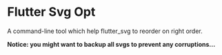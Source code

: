 # Flutter Svg Opt

A command-line tool which help flutter_svg to reorder **<defs>** on right order.

**Notice: you might want to backup all svgs to prevent any corruptions...**
